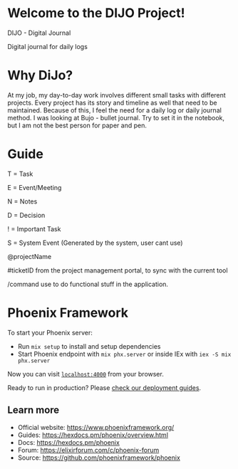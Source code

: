 # Welcome to the DIJO Project!

DIJO - Digital Journal

Digital journal for daily logs

# Why DiJo?

At my job, my day-to-day work involves different small tasks with different projects. Every project has its story and timeline as well that need to be maintained. Because of this, I feel the need for a daily log or daily journal method. I was looking at Bujo - bullet journal. Try to set it in the notebook, but I am not the best person for paper and pen.

# Guide

T = Task

E = Event/Meeting

N = Notes

D = Decision

! = Important Task

S = System Event (Generated by the system, user cant use)

@projectName

#ticketID from the project management portal, to sync with the current tool

/command use to do functional stuff in the application.

# Phoenix Framework

To start your Phoenix server:

  * Run `mix setup` to install and setup dependencies
  * Start Phoenix endpoint with `mix phx.server` or inside IEx with `iex -S mix phx.server`

Now you can visit [`localhost:4000`](http://localhost:4000) from your browser.

Ready to run in production? Please [check our deployment guides](https://hexdocs.pm/phoenix/deployment.html).

## Learn more

  * Official website: https://www.phoenixframework.org/
  * Guides: https://hexdocs.pm/phoenix/overview.html
  * Docs: https://hexdocs.pm/phoenix
  * Forum: https://elixirforum.com/c/phoenix-forum
  * Source: https://github.com/phoenixframework/phoenix
